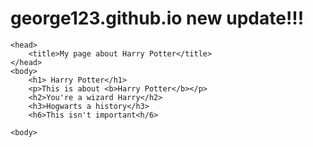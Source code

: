 # george123.github.io new update!!!

<!DOCTYPE HTML>
    <head>
        <title>My page about Harry Potter</title>
    </head>
    <body>
        <h1> Harry Potter</h1>
        <p>This is about <b>Harry Potter</b></p>
        <h2>You're a wizard Harry</h2>
        <h3>Hogwarts a history</h3>
        <h6>This isn't important<h/6>

    <body>
</html>